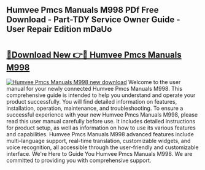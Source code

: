 ## Humvee Pmcs Manuals M998 PDf Free Download - Part-TDY Service Owner Guide - User Repair Edition mDaUo

# <h2><a href="http://bc50418.oget.top/?id=Humvee+Pmcs+Manuals+M998">🔗Download New 👉🔴 Humvee Pmcs Manuals M998</a></h2>

[![Humvee Pmcs Manuals M998 new download](https://i.imgur.com/5g1atiW.png)](http://bc50418.oget.top/?id=Humvee+Pmcs+Manuals+M998)
Welcome to the user manual for your newly connected Humvee Pmcs Manuals M998. This comprehensive guide is intended to help you understand and operate your product successfully. You will find detailed information on features, installation, operation, maintenance, and troubleshooting. To ensure a successful experience with your new Humvee Pmcs Manuals M998, please read this user manual carefully before use. It includes detailed instructions for product setup, as well as information on how to use its various features and capabilities. Humvee Pmcs Manuals M998 advanced features include multi-language support, real-time translation, customizable widgets, and voice recognition, all accessible through the user-friendly and customizable interface. We're Here to Guide You Humvee Pmcs Manuals M998. We are committed to providing you with comprehensive support.
